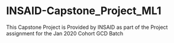 # INSAID-Capstone_Project_ML1
This Capstone Project is Provided by INSAID as part of the Project assignment for the Jan 2020 Cohort GCD Batch
